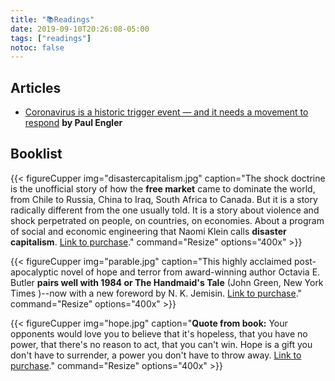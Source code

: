 ```yaml
---
title: "📚Readings"
date: 2019-09-10T20:26:08-05:00
tags: ["readings"]
notoc: false
---
```


## Articles

- [Coronavirus is a historic trigger event — and it needs a movement to respond](https://wagingnonviolence.org/2020/03/coronavirus-historic-trigger-event-needs-movement-response/) **by Paul Engler**
## Booklist
{{< figureCupper
img="disastercapitalism.jpg" 
caption="The shock doctrine is the unofficial story of how the **free market** came to dominate the world, from Chile to Russia, China to Iraq, South Africa to Canada. But it is a story radically different from the one usually told. It is a story about violence and shock perpetrated on people, on countries, on economies. About a program of social and economic engineering that Naomi Klein calls **disaster capitalism**. [Link to purchase](https://www.keplers.com/book/9780312427993)." 
command="Resize" 
options="400x" >}}


{{< figureCupper
img="parable.jpg" 
caption="This highly acclaimed post-apocalyptic novel of hope and terror from award-winning author Octavia E. Butler **pairs well with 1984 or The Handmaid's Tale** (John Green, New York Times )--now with a new foreword by N. K. Jemisin. [Link to purchase](https://www.thriftbooks.com/w/parable-of-the-sower_octavia-e-butler/249524/item/32580287/?mkwid=6D10l6Vj%7cdc&pcrid=428226454734&product=32580287&plc=&pgrid=100432718875&ptaid=pla-957644527157&utm_source=google_shopping&utm_content=6D10l6Vj%7cdc%7cpcrid%7c428226454734%7cpkw%7c%7cpmt%7c%7cproduct%7c32580287%7cslid%7c%7cpgrid%7c100432718875%7cptaid%7cpla-957644527157%7c&gclid=EAIaIQobChMInNzEwqDh6AIVEj2tBh35SwsQEAQYAiABEgIJIPD_BwE#isbn=1538732181&idiq=32580287)." 
command="Resize" 
options="400x" >}}

{{< figureCupper
img="hope.jpg" 
caption="**Quote from book:** Your opponents would love you to believe that it's hopeless, that you have no power, that there's no reason to act, that you can't win. Hope is a gift you don't have to surrender, a power you don't have to throw away. [Link to purchase](https://www.thriftbooks.com/w/hope-in-the-dark_rebecca-solnit/359096/item/19976427/?mkwid=7O15Qpza%7cdc&pcrid=70112907192&product=19976427&plc=&pgrid=21329807232&ptaid=pla-89625192777&utm_source=google_shopping&utm_content=7O15Qpza%7cdc%7cpcrid%7c70112907192%7cpkw%7c%7cpmt%7c%7cproduct%7c19976427%7cslid%7c%7cpgrid%7c21329807232%7cptaid%7cpla-89625192777%7c&gclid=EAIaIQobChMItaOhnqLh6AIVjRitBh0DAQx1EAQYASABEgLhnvD_BwE#isbn=1608465764&idiq=19976427)." 
command="Resize" 
options="400x" >}}
